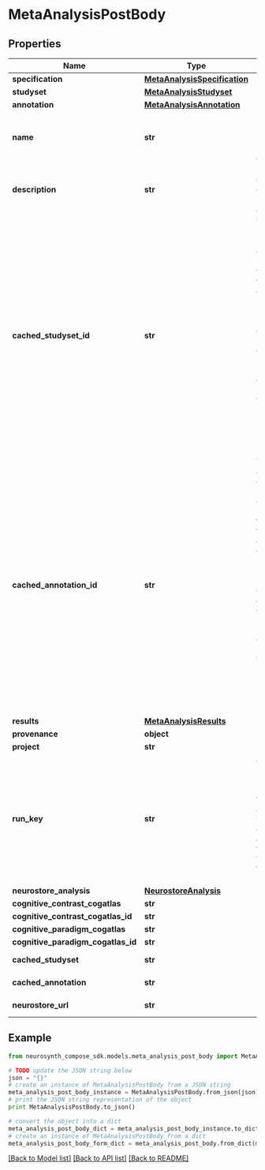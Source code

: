 # MetaAnalysisPostBody


## Properties
Name | Type | Description | Notes
------------ | ------------- | ------------- | -------------
**specification** | [**MetaAnalysisSpecification**](MetaAnalysisSpecification.md) |  | 
**studyset** | [**MetaAnalysisStudyset**](MetaAnalysisStudyset.md) |  | [optional] 
**annotation** | [**MetaAnalysisAnnotation**](MetaAnalysisAnnotation.md) |  | [optional] 
**name** | **str** | Human-readable name of the meta-analysis. | [optional] 
**description** | **str** | Long form description of the meta-analysis. | [optional] 
**cached_studyset_id** | **str** | The id of the studyset on neurosynth-compose (as opposed to the id of the studyset on neurostore). Multiple snapshots of the studyset can be stored on neurosynth-compose so knowing which snapshot is being referenced is necessary. | 
**cached_annotation_id** | **str** | The id of the annotation on neurosynth-compose (as opposed to the id of the annotation on neurostore). Multiple snapshots of the annotation can be stored on neurosynth-compose so knowing which snapshot is being referenced is necessary. | 
**results** | [**MetaAnalysisResults**](MetaAnalysisResults.md) |  | [optional] 
**provenance** | **object** |  | [optional] 
**project** | **str** |  | [optional] 
**run_key** | **str** | a special key used to upload the results of this meta analysis. Can be used as an alternative to using your auth token from login.  | [optional] [readonly] 
**neurostore_analysis** | [**NeurostoreAnalysis**](NeurostoreAnalysis.md) |  | [optional] 
**cognitive_contrast_cogatlas** | **str** |  | [optional] 
**cognitive_contrast_cogatlas_id** | **str** |  | [optional] 
**cognitive_paradigm_cogatlas** | **str** |  | [optional] 
**cognitive_paradigm_cogatlas_id** | **str** |  | [optional] 
**cached_studyset** | **str** |  | [optional] [readonly] 
**cached_annotation** | **str** |  | [optional] [readonly] 
**neurostore_url** | **str** |  | [optional] [readonly] 

## Example

```python
from neurosynth_compose_sdk.models.meta_analysis_post_body import MetaAnalysisPostBody

# TODO update the JSON string below
json = "{}"
# create an instance of MetaAnalysisPostBody from a JSON string
meta_analysis_post_body_instance = MetaAnalysisPostBody.from_json(json)
# print the JSON string representation of the object
print MetaAnalysisPostBody.to_json()

# convert the object into a dict
meta_analysis_post_body_dict = meta_analysis_post_body_instance.to_dict()
# create an instance of MetaAnalysisPostBody from a dict
meta_analysis_post_body_form_dict = meta_analysis_post_body.from_dict(meta_analysis_post_body_dict)
```
[[Back to Model list]](../README.md#documentation-for-models) [[Back to API list]](../README.md#documentation-for-api-endpoints) [[Back to README]](../README.md)


